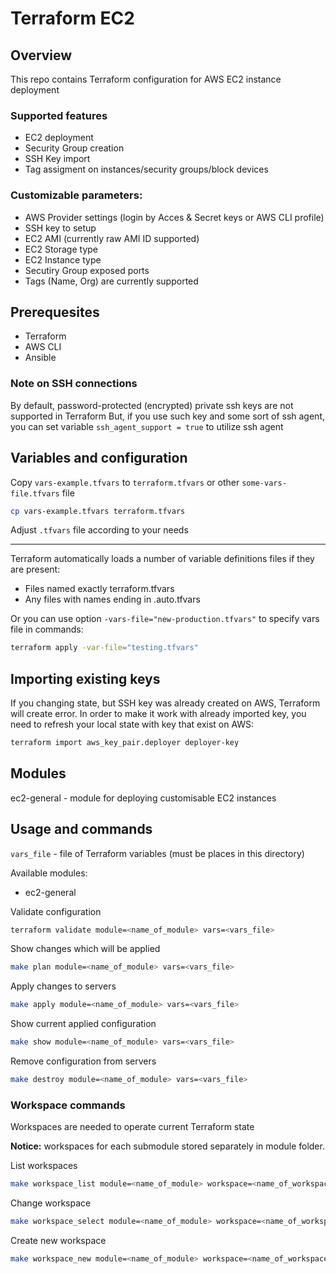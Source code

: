 # Terraform EC2  

## Overview

This repo contains Terraform configuration for AWS EC2 instance deployment

### Supported features
- EC2 deployment
- Security Group creation
- SSH Key import
- Tag assigment on instances/security groups/block devices

### Customizable parameters:
- AWS Provider settings (login by Acces & Secret keys or AWS CLI profile)
- SSH key to setup
- EC2 AMI (currently raw AMI ID supported)
- EC2 Storage type
- EC2 Instance type
- Secutiry Group exposed ports
- Tags (Name, Org) are currently supported

## Prerequesites

* Terraform
* AWS CLI
* Ansible

### Note on SSH connections

By default, password-protected (encrypted) private ssh keys are not supported in Terraform
But, if you use such key and some sort of ssh agent, you can set variable `ssh_agent_support = true` to utilize ssh agent

## Variables and  configuration

Copy `vars-example.tfvars` to `terraform.tfvars` or other `some-vars-file.tfvars` file
```bash
cp vars-example.tfvars terraform.tfvars
```
Adjust `.tfvars` file according to your needs


---

Terraform automatically loads a number of variable definitions files if they are present:
 - Files named exactly terraform.tfvars
 - Any files with names ending in .auto.tfvars

Or you can use option `-vars-file="new-production.tfvars"` to specify vars file in commands:
```bash
terraform apply -var-file="testing.tfvars"
```

## Importing existing keys

If you changing state, but SSH key was already created on AWS, Terraform will create error.
In order to make it work with already imported key, you need to refresh your local state with key that exist on AWS:
```bash
terraform import aws_key_pair.deployer deployer-key
```

## Modules

ec2-general - module for deploying customisable EC2 instances

## Usage and commands

`vars_file` - file of Terraform variables (must be places in this directory)

Available modules:
 - ec2-general

Validate configuration
```bash
terraform validate module=<name_of_module> vars=<vars_file>
```

Show changes which will be applied 
```bash
make plan module=<name_of_module> vars=<vars_file>
```

Apply changes to servers
```bash
make apply module=<name_of_module> vars=<vars_file>
```

Show current applied configuration
```bash
make show module=<name_of_module> vars=<vars_file>
```

Remove configuration from servers
```bash
make destroy module=<name_of_module> vars=<vars_file>
```

### Workspace commands

Workspaces are needed to operate current Terraform state

**Notice:** workspaces for each submodule stored separately in module folder. 

List workspaces
```bash
make workspace_list module=<name_of_module> workspace=<name_of_workspace>
```

Change workspace
```bash
make workspace_select module=<name_of_module> workspace=<name_of_workspace>
```

Create new workspace
```bash
make workspace_new module=<name_of_module> workspace=<name_of_workspace>
```
